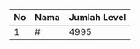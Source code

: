 | No | Nama            | Jumlah Level |
|----|-----------------|--------------|
| 1  | #    |    4995        |
